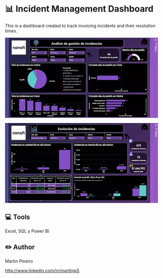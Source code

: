 # 📊 Incident Management Dashboard
This is a dashboard created to track invoicing incidents and their resolution times.

![Imagen del proyecto](https://github.com/martinjp5/My-Portfolio/blob/main/Incident%20management%20dashboard.jpg)

![Imagen del proyecto2](https://github.com/martinjp5/My-Portfolio/blob/main/Incident%20management%20dashboard2.jpg)

## 💻 Tools
Excel, SQL y Power BI 

## ✏️ Author
Martin Pineiro

http://www.linkedin.com/in/martinjp5
